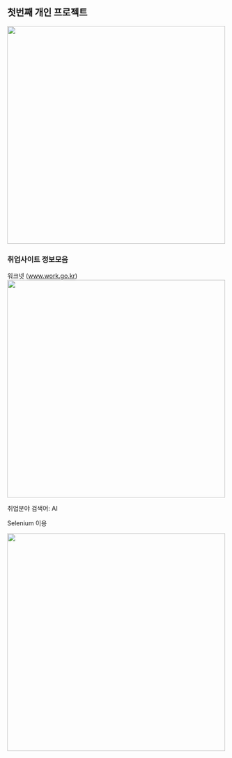 
## 첫번째 개인 프로젝트 

<img src ="https://github.com/kinfolklives/ownproject/blob/master/images/%EC%BA%A1%EC%B3%902.png" width="500">

### 취업사이트 정보모음 

워크넷 (www.work.go.kr)
<img src ="https://github.com/kinfolklives/ownproject/blob/master/images/%EC%BA%A1%EC%B3%903.png" width="500">

취업분야 검색어: AI

Selenium 이용

<img src ="https://github.com/kinfolklives/ownproject/blob/master/images/%EC%BA%A1%EC%B3%901.png" width="500">




